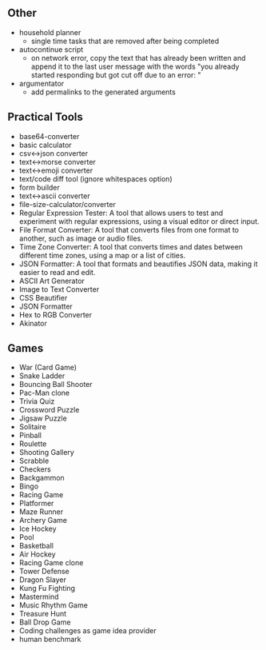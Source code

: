 ## Other
- household planner
  - single time tasks that are removed after being completed
- autocontinue script
  - on network error, copy the text that has already been written and append it to the last user message with the words "you already started responding but got cut off due to an error: <cutMessage>"
- argumentator
  - add permalinks to the generated arguments

## Practical Tools
- base64-converter
- basic calculator
- csv<->json converter
- text<->morse converter
- text<->emoji converter
- text/code diff tool (ignore whitespaces option)
- form builder
- text<->ascii converter
- file-size-calculator/converter
- Regular Expression Tester: A tool that allows users to test and experiment with regular expressions, using a visual editor or direct input.
- File Format Converter: A tool that converts files from one format to another, such as image or audio files.
- Time Zone Converter: A tool that converts times and dates between different time zones, using a map or a list of cities.
- JSON Formatter: A tool that formats and beautifies JSON data, making it easier to read and edit.
- ASCII Art Generator
- Image to Text Converter
- CSS Beautifier
- JSON Formatter
- Hex to RGB Converter
- Akinator


## Games
- War (Card Game)
- Snake Ladder
- Bouncing Ball Shooter
- Pac-Man clone
- Trivia Quiz
- Crossword Puzzle
- Jigsaw Puzzle
- Solitaire
- Pinball
- Roulette
- Shooting Gallery
- Scrabble
- Checkers
- Backgammon
- Bingo
- Racing Game
- Platformer
- Maze Runner
- Archery Game
- Ice Hockey
- Pool
- Basketball
- Air Hockey
- Racing Game clone
- Tower Defense
- Dragon Slayer
- Kung Fu Fighting
- Mastermind
- Music Rhythm Game
- Treasure Hunt
- Ball Drop Game
- Coding challenges as game idea provider
- human benchmark